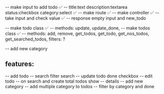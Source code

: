 -- make input to add todo ✅
-- title:text description:textarea status:checkbox category:select ✅
-- make route ✅
-- make controller ✅
-- take input and check value ✅
-- response empty input and new_todo

-- make todo class ✅
-- methods: update, update_done,
-- make todos class ✅
-- methods: add, remove, get_todos, get_todo, get_nos_todos, get_searched_todos, filters: ?

-- add new category

## features:

-- add todo
-- search filter search
-- update todo done checkbox
-- edit todo
-- on search and create total todos show
-- details
-- add new category
-- add multiple category to todos
-- filter by category and done
